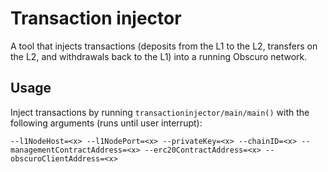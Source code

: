 # Transaction injector

A tool that injects transactions (deposits from the L1 to the L2, transfers on the L2, and withdrawals back to the L1) 
into a running Obscuro network.

## Usage

Inject transactions by running `transactioninjector/main/main()` with the following arguments (runs until user 
interrupt):

  `--l1NodeHost=<x> --l1NodePort=<x> --privateKey=<x> --chainID=<x> --managementContractAddress=<x> --erc20ContractAddress=<x> --obscuroClientAddress=<x>`
